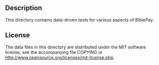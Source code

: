 ﻿Description
------------

This directory contains data-driven tests for various aspects of BiblePay.

License
--------

The data files in this directory are distributed under the MIT software
license, see the accompanying file COPYING or
http://www.opensource.org/licenses/mit-license.php.

